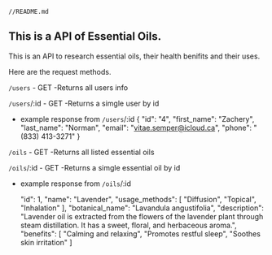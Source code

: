     //README.md
    
   ## This is a API of Essential Oils.


This is an API to research essential oils, their health benifits and their uses. 

Here are the request methods. 

`/users` - GET
-Returns all users info

`/users`/:id - GET
-Returns a simgle user by id
- example response from `/users`/:id
            {
            "id": "4",
            "first_name": "Zachery",
            "last_name": "Norman",
            "email": "vitae.semper@icloud.ca",
            "phone": "(833) 413-3271"
            }



`/oils` - GET
-Returns all listed essential oils

`/oils`/:id - GET
-Returns a simgle essential oil by id
- example response from `/oils`/:id 


    "id": 1,
    "name": "Lavender",
    "usage_methods": [
      "Diffusion",
      "Topical",
      "Inhalation"
    ],
    "botanical_name": "Lavandula angustifolia",
    "description": "Lavender oil is extracted from the flowers of the lavender plant through steam distillation. It has a sweet, floral, and herbaceous aroma.",
    "benefits": [
      "Calming and relaxing",
      "Promotes restful sleep",
      "Soothes skin irritation"
      ]